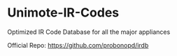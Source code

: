 # Unimote-IR-Codes
Optimized IR Code Database for all the major appliances

Official Repo:
https://github.com/probonopd/irdb
